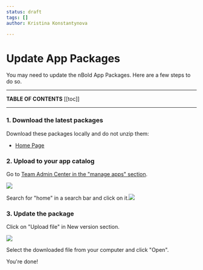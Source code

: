 ```yaml
---
status: draft
tags: []
author: Kristina Konstantynova

---
```

# Update App Packages

You may need to update the nBold App Packages. Here are a few steps to do so.

***

**TABLE OF CONTENTS**
\[\[toc\]\]

***

### 1. Download the latest packages

Download these packages locally and do not unzip them:

* [Home Page](https://dist.salestim.io/packages/io.nbold.standalone.prd.zip)

### 2. Upload to your app catalog

Go to [Team Admin Center in the "manage apps" section](https://admin.teams.microsoft.com/policies/manage-apps).

![](/uploads/screenshot-2022-02-11-at-14-43-30.png)

Search for "home" in a search bar and click on it.![](/uploads/screenshot-2022-02-11-at-13-31-45.png)

### 3. Update the package

Click on "Upload file" in New version section.

![](/uploads/screenshot-2022-02-11-at-13-32-26.png)

Select the downloaded file from your computer and click "Open".

You're done!